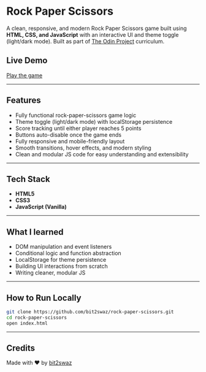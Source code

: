 # Rock Paper Scissors

A clean, responsive, and modern Rock Paper Scissors game built using **HTML, CSS, and JavaScript** with an interactive UI and theme toggle (light/dark mode). Built as part of [The Odin Project](https://www.theodinproject.com) curriculum.

## Live Demo
[Play the game](https://bit2swaz.github.io/rock-paper-scissors/)

---

## Features
- Fully functional rock-paper-scissors game logic
- Theme toggle (light/dark mode) with localStorage persistence
- Score tracking until either player reaches 5 points
- Buttons auto-disable once the game ends
- Fully responsive and mobile-friendly layout
- Smooth transitions, hover effects, and modern styling
- Clean and modular JS code for easy understanding and extensibility

---

## Tech Stack
- **HTML5**
- **CSS3**
- **JavaScript (Vanilla)**

---

## What I learned
- DOM manipulation and event listeners
- Conditional logic and function abstraction
- LocalStorage for theme persistence
- Building UI interactions from scratch
- Writing cleaner, modular JS

---

## How to Run Locally
```bash
git clone https://github.com/bit2swaz/rock-paper-scissors.git
cd rock-paper-scissors
open index.html
```

---

## Credits
Made with ❤ by [bit2swaz](https://www.github.com/bit2swaz/)